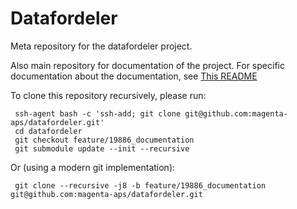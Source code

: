 Datafordeler
============

Meta repository for the datafordeler project.

Also main repository for documentation of the project.
For specific documentation about the documentation, see [This README](docs/README.md)

To clone this repository recursively, please run:

     ssh-agent bash -c 'ssh-add; git clone git@github.com:magenta-aps/datafordeler.git'
     cd datafordeler
     git checkout feature/19886_documentation
     git submodule update --init --recursive
     
Or (using a modern git implementation):

     git clone --recursive -j8 -b feature/19886_documentation git@github.com:magenta-aps/datafordeler.git
